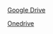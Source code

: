 [Google Drive](https://drive.google.com/file/d/1zMnhKe9tbKS0aj5v3YvHg2BFzoUqiLlQ/view?usp=drive_link)

[Onedrive](https://uemeduin-my.sharepoint.com/:b:/g/personal/sagnik_chatterjee2021_uem_edu_in/EUwm4TuR7uVDg7bTkJffmJABJmJ0vpbJxAgk1CEG4e87nA?e=AacDWF)
